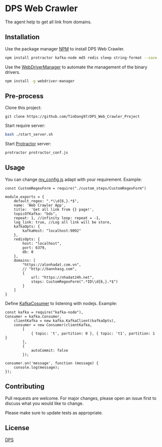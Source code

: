# DPS Web Crawler

The agent help to get all link from domains.

## Installation

Use the package manager [NPM](https://pip.pypa.io/en/stable/) to install DPS Web Crawler.

```bash
npm install protractor kafka-node md5 redis sleep string-format --save
```

Use the [WebDriverManager](https://www.npmjs.com/package/webdriver-manager) to automate the management of the binary drivers.

```bash
npm install -g webdriver-manager
```

## Pre-process
Clone this project:

```git
git clone https://github.com/TinDang97/DPS_Web_Crawler_Project
```
Start require server:

```bash
bash ./start_server.sh
```
Start [Protractor](https://www.protractortest.org) server:

```bash
protractor protractor_conf.js
```

## Usage

You can change [my_config.js]() adapt with your requirement.
Example:
```node
const CustomRegexForm = require("./custom_steps/CustomRegexForm")

module.exports = {
    default_regex: ".*\\d{6,}.*$",
    name: 'Web Crawler App',
    title:  'Get all link from {} page!',
    topicOfKafka: "bds",
    repeat: 1, //infinity loop: repeat = -1,
    log_link: true, //Log all link will be store,
    kafkaOpts: {
        kafkaHost: "localhost:9092"
    },
    redisOpts: {
        host: "localhost",
        port: 6379,
        db: 0
    },
    domains: [
        "https://alonhadat.com.vn",
        // "http://bannhasg.com",
        {
            url: "https://nhadat24h.net",
            steps: CustomRegexForm(".*ID\\d{6,}.*$")
        }
    ]
}

```

Define [KafkaCosumer](https://www.npmjs.com/package/kafka-node#consumer) to listening with nodejs. Example:
```node
const kafka = require("kafka-node"),
Consumer = kafka.Consumer,
    clientKafka = new kafka.KafkaClient(kafkaOpts),
    consumer = new Consumer(clientKafka, 
        [
            { topic: 't', partition: 0 }, { topic: 't1', partition: 1 }
        ],
        {
            autoCommit: false
        });

consumer.on('message', function (message) {
    console.log(message);
});
```
## Contributing
Pull requests are welcome. For major changes, please open an issue first to discuss what you would like to change.

Please make sure to update tests as appropriate.

## License
[DPS](https://www.dps.com.vn/)
